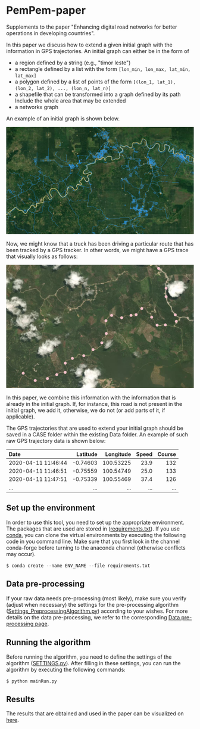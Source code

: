 # PemPem-paper
Supplements to the paper "Enhancing digital road networks for better operations in developing countries".

[comment]: <> (Include authors)


In this paper we discuss how to extend a given initial graph with the information in GPS trajectories. An initial graph can either be in the form of
- a region defined by a string (e.g., "timor leste") 
- a rectangle defined by a list with the form `[lon_min, lon_max, lat_min, lat_max]`
- a polygon defined by a list of points of the form `[(lon_1, lat_1), (lon_2, lat_2), ..., (lon_n, lat_n)]`
- a shapefile that can be transformed into a graph defined by its path Include the whole area that may be extended
- a networkx graph

An example of an initial graph is shown below. 

<img src="readmefigures/initial_graph_example.png" width="800">

Now, we might know that a truck has been driving a particular route that has been tracked by a GPS tracker. In other words, we might have a GPS trace that visually looks as follows: 

<img src="readmefigures/trajectory_example.png" width="600">

In this paper, we combine this information with the information that is already in the initial graph. If, for instance, this road is not present in the initial graph, we add it, otherwise, we do not (or add parts of it, if applicable). 

The GPS trajectories that are used to extend your initial graph should be saved in a CASE folder within the existing Data folder. An example of such raw GPS trajectory data is shown below:

| Date                |Latitude|Longitude|Speed  |Course |
| :------------------ |-------:|--------:|------:|------:|
| 2020-04-11 11:46:44 |-0.74603|100.53225 | 23.9 | 132  | 
| 2020-04-11 11:46:51 |-0.75559|100.54749 | 25.0 | 133 |
| 2020-04-11 11:47:51 |-0.75339|100.55469 | 37.4 | 126 |
| ... | ... | ... | ... | ... |

## Set up the environment
In order to use this tool, you need to set up the appropriate environment. The packages that are used are stored in ([requirements.txt](https://github.com/valentijnstienen/PemPem-paper/tree/main/requirements.txt)). If you use [conda](https://conda.io), you can clone the virtual environments by executing the following code in you command line. Make sure that you first look in the channel conda-forge before turning to the anaconda channel (otherwise conflicts may occur). 

```
$ conda create --name ENV_NAME --file requirements.txt
```


## Data pre-processing
If your raw data needs pre-processing (most likely), make sure you verify (adjust when necessary) the settings for the pre-processing algorithm ([Settings_PreprocessingAlgorithm.py](https://github.com/valentijnstienen/PemPem-paper/blob/main/Data%20(github)/SETTINGS_PreprocessingAlgorithm.py)) according to your wishes. For more details on the data pre-processing, we refer to the corresponding [Data pre-processing page](https://github.com/valentijnstienen/PemPem-paper/tree/main/Data%20(github)).


## Running the algorithm
Before running the algorithm, you need to define the settings of the algorithm ([SETTINGS.py](https://github.com/valentijnstienen/PemPem-paper/tree/main/SETTINGS.py)). After filling in these settings, you can run the algorithm by executing the following commands:

```
$ python mainRun.py
```

## Results
The results that are obtained and used in the paper can be visualized on [here](http://network-extension-app.herokuapp.com).
